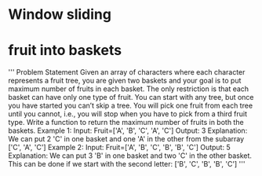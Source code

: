 # Window sliding


# fruit into baskets 

'''
Problem Statement 
Given an array of characters where each character represents a fruit tree, you are given two baskets and your goal is to put maximum number of fruits in each basket. The only restriction is that each basket can have only one type of fruit.
You can start with any tree, but once you have started you can’t skip a tree. You will pick one fruit from each tree until you cannot, i.e., you will stop when you have to pick from a third fruit type.
Write a function to return the maximum number of fruits in both the baskets.
Example 1:
Input: Fruit=['A', 'B', 'C', 'A', 'C']
Output: 3
Explanation: We can put 2 'C' in one basket and one 'A' in the other from the subarray ['C', 'A', 'C']
Example 2:
Input: Fruit=['A', 'B', 'C', 'B', 'B', 'C']
Output: 5
Explanation: We can put 3 'B' in one basket and two 'C' in the other basket. 
This can be done if we start with the second letter: ['B', 'C', 'B', 'B', 'C']
'''



